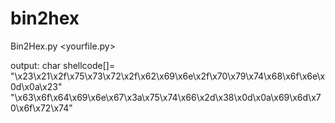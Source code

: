 # bin2hex

Bin2Hex.py <yourfile.py>

output:
char shellcode[]=
"\x23\x21\x2f\x75\x73\x72\x2f\x62\x69\x6e\x2f\x70\x79\x74\x68\x6f\x6e\x0d\x0a\x23"
"\x63\x6f\x64\x69\x6e\x67\x3a\x75\x74\x66\x2d\x38\x0d\x0a\x69\x6d\x70\x6f\x72\x74"